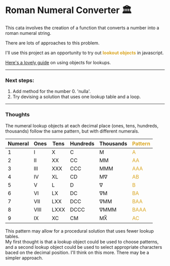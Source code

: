 # Roman Numeral Converter 🏛️

This cata involves the creation of a function that converts a number into a roman numeral string.

There are lots of approaches to this problem.

I'll use this project as an opportunity to try out <span style="color:goldenrod">**lookout objects**</span> in javascript.

[Here's a lovely guide](https://www.codereadability.com/replacing-if-statements-with-object-lookups/) on using objects for lookups.

---

### Next steps:
1. Add method for the number 0. 'nulla'.
2. Try devising a solution that uses one lookup table and a loop.

---

### Thoughts 

The numeral lookup objects at each decimal place (ones, tens, hundreds, thousands) follow the same pattern, but with different numerals.

|Numeral|Ones|Tens|Hundreds|Thousands|<span style="color:goldenrod">Pattern</span>|
|-|-|-|-|-|-|
|1|I|X|C|M|<span style="color:goldenrod">A</span>|
|2|II|XX|CC|MM|<span style="color:goldenrod">AA</span>|
|3|III|XXX|CCC|MMM|<span style="color:goldenrod">AAA</span>|
|4|IV|XL|CD|M∇|<span style="color:goldenrod">AB</span>|
|5|V|L|D|∇|<span style="color:goldenrod">B</span>|
|6|VI|LX|DC|∇M|<span style="color:goldenrod">BA</span>|
|7|VII|LXX|DCC|∇MM|<span style="color:goldenrod">BAA</span>|
|8|VIII|LXXX|DCCC|∇MMM|<span style="color:goldenrod">BAAA</span>|
|9|IX|XC|CM|MX̅|<span style="color:goldenrod">AC</span>|

This pattern may allow for a procedural solution that uses fewer lookup tables.  
My first thought is that a lookup object could be used to choose patterns, and a second lookup object could be used to select appropriate characters baced on the decimal position.
I'll think on this more. There may be a simpler approach.
